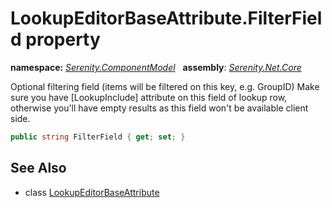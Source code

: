 # LookupEditorBaseAttribute.FilterField property
**namespace:** *[Serenity.ComponentModel](../../README.md#serenity.componentmodel-namespace)*   **assembly**: *[Serenity.Net.Core](../../README.md)*

Optional filtering field (items will be filtered on this key, e.g. GroupID) Make sure you have [LookupInclude] attribute on this field of lookup row, otherwise you'll have empty results as this field won't be available client side.

```csharp
public string FilterField { get; set; }
```

## See Also

* class [LookupEditorBaseAttribute](../LookupEditorBaseAttribute.md)